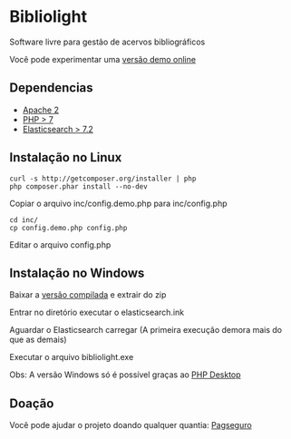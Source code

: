 # Bibliolight

Software livre para gestão de acervos bibliográficos

Você pode experimentar uma [versão demo online](http://tecbib.com/bibliolight/)

## Dependencias

- [Apache 2](https://httpd.apache.org/)
- [PHP > 7](https://www.php.net/)
- [Elasticsearch > 7.2](https://www.elastic.co/pt/products/elasticsearch)

## Instalação no Linux

```
curl -s http://getcomposer.org/installer | php
php composer.phar install --no-dev
```

Copiar o arquivo inc/config.demo.php para inc/config.php

```
cd inc/
cp config.demo.php config.php
```

Editar o arquivo config.php

## Instalação no Windows

Baixar a [versão compilada](https://github.com/trmurakami/Bibliolight/releases/download/v1.1/bibliolight_v1.1.zip) e extrair do zip

Entrar no diretório executar o elasticsearch.ink

Aguardar o Elasticsearch carregar (A primeira execução demora mais do que as demais)

Executar o arquivo bibliolight.exe

Obs: A versão Windows só é possível graças ao [PHP Desktop](https://github.com/cztomczak/phpdesktop)

## Doação

Você pode ajudar o projeto doando qualquer quantia: [Pagseguro](https://pag.ae/7VbJhhRHP)
